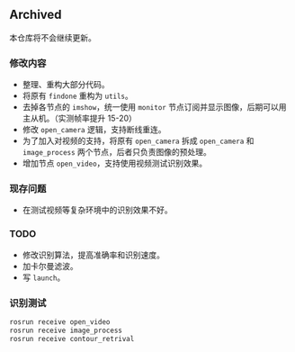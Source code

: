 ## Archived

本仓库将不会继续更新。

### 修改内容

- 整理、重构大部分代码。
- 将原有 `findone` 重构为 `utils`。
- 去掉各节点的 `imshow`，统一使用 `monitor` 节点订阅并显示图像，后期可以用主从机。（实测帧率提升 15-20）
- 修改 `open_camera` 逻辑，支持断线重连。
- 为了加入对视频的支持，将原有 `open_camera` 拆成 `open_camera` 和 `image_process` 两个节点，后者只负责图像的预处理。
- 增加节点 `open_video`，支持使用视频测试识别效果。

### 现存问题

- 在测试视频等复杂环境中的识别效果不好。

### TODO

- 修改识别算法，提高准确率和识别速度。
- 加卡尔曼滤波。
- 写 `launch`。

### 识别测试

```bash
rosrun receive open_video
rosrun receive image_process
rosrun receive contour_retrival
```

